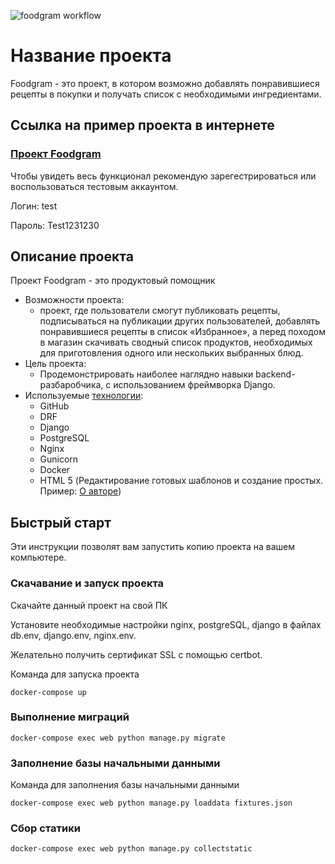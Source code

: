 ![foodgram workflow](https://github.com/Sergey-Aleksandrovich/foodgram-project/workflows/foodgram%20workflow/badge.svg)
# Название проекта

Foodgram - это проект, в котором возможно добавлять понравившиеся рецепты в покупки и получать список с необходимыми ингредиентами.

## Ссылка на пример проекта в интернете

### [Проект Foodgram](https://test-recipes.tk/?breakfast=True&lunch=True&dinner=True)

Чтобы увидеть весь функционал рекомендую зарегестрироваться или воспользоваться тестовым аккаунтом.

Логин: test 

Пароль: Test1231230

## Описание проекта

Проект Foodgram - это продуктовый помощник 

* Возможности проекта: 
   - проект, где пользователи смогут публиковать рецепты, подписываться на публикации других пользователей, добавлять понравившиеся рецепты в список «Избранное», а перед походом в магазин скачивать сводный список продуктов, необходимых для приготовления одного или нескольких выбранных блюд.
* Цель проекта:
   - Продемонстрировать наиболее наглядно навыки backend-разбаробчика, с использованием фреймворка Django.
* Используемые [технологии](https://test-recipes.tk/about/tech/):
   - GitHub
   - DRF
   - Django
   - PostgreSQL
   - Nginx
   - Gunicorn
   - Docker
   - HTML 5 (Редактирование готовых шаблонов и создание простых. Пример: [О авторе](https://test-recipes.tk/about/author/))

## Быстрый старт

Эти инструкции позволят вам запустить копию проекта на вашем компьютере.

### Скачавание и запуск проекта

Скачайте данный проект на свой ПК

Установите необходимые настройки nginx, postgreSQL, django в файлах db.env, django.env, nginx.env.

Желательно получить сертификат SSL c помощью certbot.

Команда для запуска проекта
 
```
docker-compose up
```

### Выполнение миграций

```
docker-compose exec web python manage.py migrate
```

### Заполнение базы начальными данными

Команда для заполнения базы начальными данными

```
docker-compose exec web python manage.py loaddata fixtures.json
```

### Сбор статики

```
docker-compose exec web python manage.py collectstatic
```

